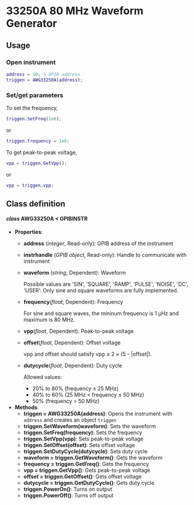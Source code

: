 # 33250A 80 MHz Waveform Generator
## Usage
### Open instrument
```matlab
address = 10; % GPIB address
triggen = AWG33250A(address);
```
### Set/get parameters
To set the frequency,
```matlab
triggen.SetFreq(1e6);
```
or
```matlab
triggen.frequency = 1e6;
```
To get peak-to-peak voltage,
```matlab
vpp = triggen.GetVpp();
```
or
```matlab
vpp = triggen.vpp;
```
## Class definition
#### *class* AWG33250A < GPIBINSTR
* **Properties**: 
  * **address** (*integer*, Read-only): GPIB address of the instrument
  * **instrhandle** (*GPIB object*, Read-only):  Handle to communicate with instrument
  * **waveform** (*string*, Dependent): Waveform
  
    Possible values are 'SIN', 'SQUARE', 'RAMP', 'PULSE', 'NOISE', 'DC', 'USER'. Only sine and square waveforms are fully implemented.
  * **frequency**(*float*, Dependent): Frequency
  
    For sine and square waves, the mininum frequency is 1 μHz and maximum is 80 MHz.
  * **vpp**(*float*, Dependent): Peak-to-peak voltage
  * **offset**(*float*, Dependent): Offset voltage
  
    vpp and offset should satisfy vpp ≤ 2 × (5 - |offset|).
  * **dutycycle**(*float*, Dependent): Duty cycle
  
    Allowed values:
    - 20% to 80% (frequency ≤ 25 MHz)
    - 40% to 60% (25 MHz < frequency ≤ 50 MHz)
    - 50% (frequency > 50 MHz)
* **Methods**:
  * **triggen = AWG33250A(address)**: Opens the instrument with `address` and creates an object `triggen`
  * **triggen.SetWaveform(waveform)**: Sets the waveform
  * **triggen.SetFreq(frequency)**: Sets the frequency
  * **triggen.SetVpp(vpp)**: Sets peak-to-peak voltage
  * **triggen.SetOffset(offset)**: Sets offset voltage
  * **triggen.SetDutyCycle(dutycycle)**: Sets duty cycle
  * **waveform = triggen.GetWaveform()**: Gets the waveform
  * **frequency = triggen.GetFreq()**: Gets the frequency
  * **vpp = triggen.GetVpp()**: Gets peak-to-peak voltage
  * **offset = triggen.GetOffset()**: Gets offset voltage
  * **dutycycle = triggen.GetDutyCycle()**: Gets duty cycle
  * **triggen.PowerOn()**: Turns on output
  * **triggen.PowerOff()**: Turns off output
